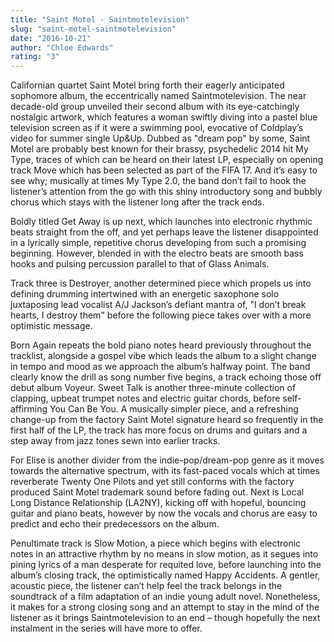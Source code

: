 ```yaml
---
title: "Saint Motel - Saintmotelevision"
slug: "saint-motel-saintmotelevision"
date: "2016-10-21"
author: "Chloe Edwards"
rating: "3"
---
```


Californian quartet Saint Motel bring forth their eagerly anticipated sophomore album, the eccentrically named Saintmotelevision. The near decade-old group unveiled their second album with its eye-catchingly nostalgic artwork, which features a woman swiftly diving into a pastel blue television screen as if it were a swimming pool, evocative of Coldplay’s video for summer single Up&Up. Dubbed as "dream pop" by some, Saint Motel are probably best known for their brassy, psychedelic 2014 hit My Type, traces of which can be heard on their latest LP, especially on opening track Move which has been selected as part of the FIFA 17. And it’s easy to see why; musically at times My Type 2.0, the band don’t fail to hook the listener’s attention from the go with this shiny introductory song and bubbly chorus which stays with the listener long after the track ends.

Boldly titled Get Away is up next, which launches into electronic rhythmic beats straight from the off, and yet perhaps leave the listener disappointed in a lyrically simple, repetitive chorus developing from such a promising beginning. However, blended in with the electro beats are smooth bass hooks and pulsing percussion parallel to that of Glass Animals.

Track three is Destroyer, another determined piece which propels us into defining drumming intertwined with an energetic saxophone solo juxtaposing lead vocalist A/J Jackson’s defiant mantra of, "I don’t break hearts, I destroy them" before the following piece takes over with a more optimistic message.

Born Again repeats the bold piano notes heard previously throughout the tracklist, alongside a gospel vibe which leads the album to a slight change in tempo and mood as we approach the album’s halfway point. The band clearly know the drill as song number five begins, a track echoing those off debut album Voyeur. Sweet Talk is another three-minute collection of clapping, upbeat trumpet notes and electric guitar chords, before self-affirming You Can Be You. A musically simpler piece, and a refreshing change-up from the factory Saint Motel signature heard so frequently in the first half of the LP, the track has more focus on drums and guitars and a step away from jazz tones sewn into earlier tracks.

For Elise is another divider from the indie-pop/dream-pop genre as it moves towards the alternative spectrum, with its fast-paced vocals which at times reverberate Twenty One Pilots and yet still conforms with the factory produced Saint Motel trademark sound before fading out. Next is Local Long Distance Relationship (LA2NY), kicking off with hopeful, bouncing guitar and piano beats, however by now the vocals and chorus are easy to predict and echo their predecessors on the album.

Penultimate track is Slow Motion, a piece which begins with electronic notes in an attractive rhythm by no means in slow motion, as it segues into pining lyrics of a man desperate for requited love, before launching into the album’s closing track, the optimistically named Happy Accidents. A gentler, acoustic piece, the listener can’t help feel the track belongs in the soundtrack of a film adaptation of an indie young adult novel. Nonetheless, it makes for a strong closing song and an attempt to stay in the mind of the listener as it brings Saintmotelevision to an end – though hopefully the next instalment in the series will have more to offer.
